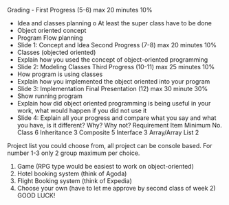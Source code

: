 Grading - 
First Progress (5-6) max 20 minutes						10%
-	Idea and classes planning
o	At least the super class have to be done
-	Object oriented concept
-	Program Flow planning
-	Slide 1: Concept and Idea
Second Progress	(7-8) max 20 minutes						10%
-	Classes (objected oriented)
-	Explain how you used the concept of object-oriented programming
-	Slide 2: Modeling Classes
Third Progress (10-11) max 25 minutes						10%
-	How program is using classes
-	Explain how you implemented the object oriented into your program
-	Slide 3: Implementation
Final Presentation (12) max 30 minute						30%		
-	Show running program
-	Explain how did object oriented programming is being useful in your work, what would happen if you did not use it
-	Slide 4: Explain all your progress and compare what you say and what you have, is it different? Why? Why not?
Requirement
Item	Minimum No.
Class	6
Inheritance	3
Composite	5
Interface	3
Array/Array List	2

Project list you could choose from, all project can be console based. For number 1-3 only 2 group maximum per choice.
1.	Game (RPG type would be easiest to work on object-oriented)
2.	Hotel booking system (think of Agoda)
3.	Flight Booking system (think of Expedia)
4.	Choose your own (have to let me approve by second class of week 2)
GOOD LUCK!
